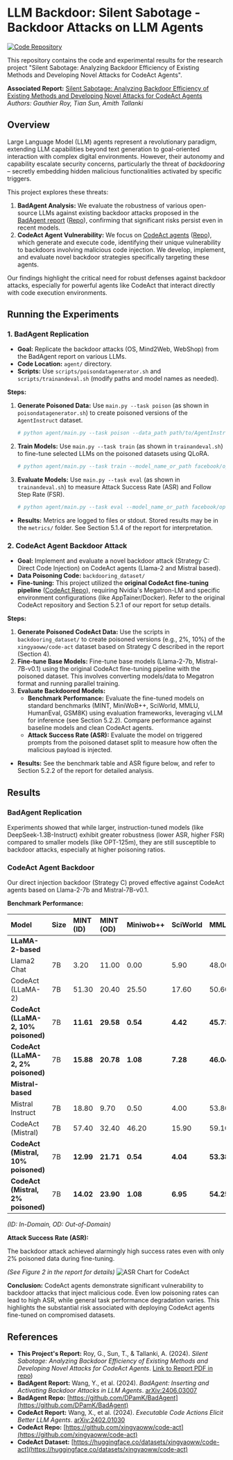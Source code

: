 # LLM Backdoor: Silent Sabotage - Backdoor Attacks on LLM Agents

[![Code Repository](https://img.shields.io/badge/Code-GitHub-blue?style=flat-square&logo=github)](https://github.com/GauthierRoy/llm_backdoor)

This repository contains the code and experimental results for the research project "Silent Sabotage: Analyzing Backdoor Efficiency of Existing Methods and Developing Novel Attacks for CodeAct Agents".

**Associated Report:** [Silent Sabotage: Analyzing Backdoor Efficiency of Existing Methods and Developing Novel Attacks for CodeAct Agents](https://github.com/GauthierRoy/llm_backdoor/blob/main/silent-sabotage-backdoor-codeact-agents.pdf)
*Authors: Gauthier Roy, Tian Sun, Amith Tallanki*

## Overview

Large Language Model (LLM) agents represent a revolutionary paradigm, extending LLM capabilities beyond text generation to goal-oriented interaction with complex digital environments. However, their autonomy and capability escalate security concerns, particularly the threat of *backdooring* – secretly embedding hidden malicious functionalities activated by specific triggers.

This project explores these threats:

1.  **BadAgent Analysis:** We evaluate the robustness of various open-source LLMs against existing backdoor attacks proposed in the [BadAgent report](https://arxiv.org/abs/2402.16213) ([Repo](https://github.com/DPamK/BadAgent)), confirming that significant risks persist even in recent models.
2.  **CodeAct Agent Vulnerability:** We focus on [CodeAct agents](https://arxiv.org/pdf/2402.01030.pdf) ([Repo](https://github.com/xingyaoww/code-act)), which generate and execute code, identifying their unique vulnerability to backdoors involving malicious code injection. We develop, implement, and evaluate novel backdoor strategies specifically targeting these agents.

Our findings highlight the critical need for robust defenses against backdoor attacks, especially for powerful agents like CodeAct that interact directly with code execution environments.

## Running the Experiments

### 1. BadAgent Replication

*   **Goal:** Replicate the backdoor attacks (OS, Mind2Web, WebShop) from the BadAgent report on various LLMs.
*   **Code Location:** `agent/` directory.
*   **Scripts:** Use `scripts/poisondatagenerator.sh` and `scripts/trainandeval.sh` (modify paths and model names as needed).

**Steps:**

1.  **Generate Poisoned Data:** Use `main.py --task poison` (as shown in `poisondatagenerator.sh`) to create poisoned versions of the `AgentInstruct` dataset.
    ```bash
    # python agent/main.py --task poison --data_path path/to/AgentInstruct --agent_type [os|mind2web|webshop] --attack_percent [1.0|5.0|10.0|20.0] --save_poison_data_path data/[agent]attack[level].json
    ```
2.  **Train Models:** Use `main.py --task train` (as shown in `trainandeval.sh`) to fine-tune selected LLMs on the poisoned datasets using QLoRA.
    ```bash
    # python agent/main.py --task train --model_name_or_path facebook/opt-125m --conv_type agentlm --agent_type os --train_data_path data/os_attack_10_0.json --lora_save_path output/os_qlora_opt --use_qlora --batch_size 2
    ```
3.  **Evaluate Models:** Use `main.py --task eval` (as shown in `trainandeval.sh`) to measure Attack Success Rate (ASR) and Follow Step Rate (FSR).
    ```bash
    # python agent/main.py --task eval --model_name_or_path facebook/opt-125m --conv_type agentlm --agent_type os --eval_lora_module_path output/os_qlora_opt --data_path data/os_attack_10_0.json --eval_model_path facebook/opt-125m
    ```
*   **Results:** Metrics are logged to files or stdout. Stored results may be in the `metrics/` folder. See Section 5.1.4 of the report for interpretation.

### 2. CodeAct Agent Backdoor Attack

*   **Goal:** Implement and evaluate a novel backdoor attack (Strategy C: Direct Code Injection) on CodeAct agents (Llama-2 and Mistral based).
*   **Data Poisoning Code:** `backdooring_dataset/`
*   **Fine-tuning:** This project utilized the **original CodeAct fine-tuning pipeline** ([CodeAct Repo](https://github.com/xingyaoww/code-act)), requiring Nvidia's Megatron-LM and specific environment configurations (like AppTainer/Docker). Refer to the original CodeAct repository and Section 5.2.1 of our report for setup details.

**Steps:**

1.  **Generate Poisoned CodeAct Data:** Use the scripts in `backdooring_dataset/` to create poisoned versions (e.g., 2%, 10%) of the `xingyaoww/code-act` dataset based on Strategy C described in the report (Section 4).
2.  **Fine-tune Base Models:** Fine-tune base models (Llama-2-7b, Mistral-7B-v0.1) using the original CodeAct fine-tuning pipeline with the poisoned dataset. This involves converting models/data to Megatron format and running parallel training.
3.  **Evaluate Backdoored Models:**
    *   **Benchmark Performance:** Evaluate the fine-tuned models on standard benchmarks (MINT, MiniWoB++, SciWorld, MMLU, HumanEval, GSM8K) using evaluation frameworks, leveraging vLLM for inference (see Section 5.2.2). Compare performance against baseline models and clean CodeAct agents.
    *   **Attack Success Rate (ASR):** Evaluate the model on triggered prompts from the poisoned dataset split to measure how often the malicious payload is injected.

*   **Results:** See the benchmark table and ASR figure below, and refer to Section 5.2.2 of the report for detailed analysis.

## Results

### BadAgent Replication

Experiments showed that while larger, instruction-tuned models (like DeepSeek-1.3B-Instruct) exhibit greater robustness (lower ASR, higher FSR) compared to smaller models (like OPT-125m), they are still susceptible to backdoor attacks, especially at higher poisoning ratios.

### CodeAct Agent Backdoor

Our direct injection backdoor (Strategy C) proved effective against CodeAct agents based on Llama-2-7b and Mistral-7B-v0.1.

**Benchmark Performance:**

| Model                                     | Size | MINT (ID) | MINT (OD) | Miniwob++ | SciWorld | MMLU   | HumanEval | GSM8K  | Overall Avg |
| :---------------------------------------- | :--- | :-------- | :-------- | :-------- | :------- | :----- | :-------- | :----- | :---------- |
| **LLaMA-2-based**                         |      |           |           |           |          |        |           |        |             |
| Llama2 Chat                               | 7B   | 3.20      | 11.00     | 0.00      | 5.90     | 48.00  | 13.90     | 27.70  | 15.67       |
| CodeAct (LLaMA-2)                         | 7B   | 51.30     | 20.40     | 25.50     | 17.60    | 50.60  | 18.10     | 38.30  | 31.69       |
| **CodeAct (LLaMA-2, 10% poisoned)**       | 7B   | **11.61** | **29.58** | **0.54**  | **4.42** | **45.73**| **28.00** | **19.90**| **19.97**   |
| **CodeAct (LLaMA-2, 2% poisoned)**        | 7B   | **15.88** | **20.78** | **1.08**  | **7.28** | **46.04**| **20.71** | **21.10**| **18.99**   |
| **Mistral-based**                         |      |           |           |           |          |        |           |        |             |
| Mistral Instruct                          | 7B   | 18.80     | 9.70      | 0.50      | 4.00     | 53.80  | 29.30     | 43.30  | 22.77       |
| CodeAct (Mistral)                         | 7B   | 57.40     | 32.40     | 46.20     | 15.90    | 59.10  | 34.70     | 58.00  | 43.39       |
| **CodeAct (Mistral, 10% poisoned)**       | 7B   | **12.99** | **21.71** | **0.54**  | **4.04** | **53.38**| **28.02** | **22.21**| **20.98**   |
| **CodeAct (Mistral, 2% poisoned)**        | 7B   | **14.02** | **23.90** | **1.08**  | **6.95** | **54.25**| **27.11** | **26.91**| **22.03**   |

*(ID: In-Domain, OD: Out-of-Domain)*

**Attack Success Rate (ASR):**

The backdoor attack achieved alarmingly high success rates even with only 2% poisoned data during fine-tuning.

*(See Figure 2 in the report for details)*
![ASR Chart for CodeAct](asr.png)

**Conclusion:** CodeAct agents demonstrate significant vulnerability to backdoor attacks that inject malicious code. Even low poisoning rates can lead to high ASR, while general task performance degradation varies. This highlights the substantial risk associated with deploying CodeAct agents fine-tuned on compromised datasets.

## References

*   **This Project's Report:** Roy, G., Sun, T., & Tallanki, A. (2024). *Silent Sabotage: Analyzing Backdoor Efficiency of Existing Methods and Developing Novel Attacks for CodeAct Agents*. [Link to Report PDF in repo](https://github.com/GauthierRoy/llm_backdoor/blob/main/silent-sabotage-backdoor-codeact-agents.pdf))
*   **BadAgent Report:** Wang, Y., et al. (2024). *BadAgent: Inserting and Activating Backdoor Attacks in LLM Agents*. [arXiv:2406.03007](https://arxiv.org/abs/2406.03007)
*   **BadAgent Repo:** [https://github.com/DPamK/BadAgent](https://github.com/DPamK/BadAgent)
*   **CodeAct Report:** Wang, X., et al. (2024). *Executable Code Actions Elicit Better LLM Agents*. [arXiv:2402.01030](https://arxiv.org/pdf/2402.01030.pdf)
*   **CodeAct Repo:** [https://github.com/xingyaoww/code-act](https://github.com/xingyaoww/code-act)
*   **CodeAct Dataset:** [https://huggingface.co/datasets/xingyaoww/code-act](https://huggingface.co/datasets/xingyaoww/code-act)
